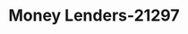 ---
f_zip-code: 82801
f_state-code: WY
title: Money Lenders-21297
f_phone: 307-673-4781
f_city-only: Sheridan
f_address: 755 E Brundage Ln Sheridan
f_location-unique-id: '21297'
slug: money-lenders-21297
updated-on: '2024-05-30T13:46:58.046Z'
created-on: '2024-05-30T13:36:59.803Z'
published-on: '2024-05-30T13:54:32.469Z'
f_city-state: cms/city/sheridan-wy.md
f_company: cms/company/money-lenders.md
f_state: cms/state/wyoming.md
layout: '[payday-loan].html'
tags: payday-loan
---